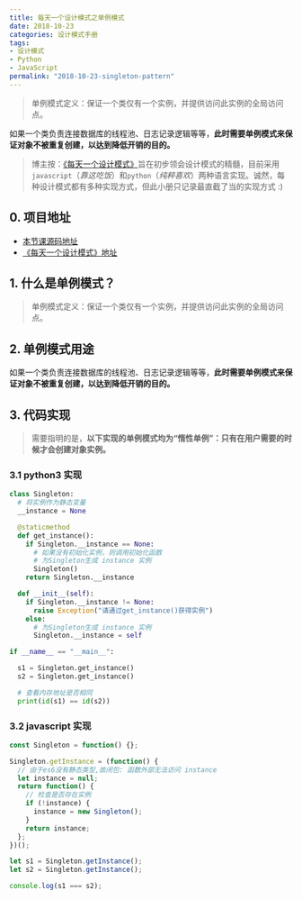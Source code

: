 ```yaml
---
title: 每天一个设计模式之单例模式
date: 2018-10-23
categories: 设计模式手册
tags:
- 设计模式
- Python
- JavaScript
permalink: "2018-10-23-singleton-pattern"
---
```


> 单例模式定义：保证一个类仅有一个实例，并提供访问此实例的全局访问点。

如果一个类负责连接数据库的线程池、日志记录逻辑等等，**此时需要单例模式来保证对象不被重复创建，以达到降低开销的目的。**

<!-- more -->

> 博主按：[《每天一个设计模式》](https://godbmw.com/category/%E6%AF%8F%E5%A4%A9%E4%B8%80%E4%B8%AA%E8%AE%BE%E8%AE%A1%E6%A8%A1%E5%BC%8F)旨在初步领会设计模式的精髓，目前采用`javascript`（_靠这吃饭_）和`python`（_纯粹喜欢_）两种语言实现。诚然，每种设计模式都有多种实现方式，但此小册只记录最直截了当的实现方式 :)

## 0. 项目地址

- [本节课源码地址](https://github.com/dongyuanxin/design-pattern-demos/tree/master/singleton_pattern)
- [《每天一个设计模式》地址](https://godbmw.com/category/%E6%AF%8F%E5%A4%A9%E4%B8%80%E4%B8%AA%E8%AE%BE%E8%AE%A1%E6%A8%A1%E5%BC%8F)

## 1. 什么是单例模式？

> 单例模式定义：保证一个类仅有一个实例，并提供访问此实例的全局访问点。

## 2. 单例模式用途

如果一个类负责连接数据库的线程池、日志记录逻辑等等，**此时需要单例模式来保证对象不被重复创建，以达到降低开销的目的。**

## 3. 代码实现

> 需要指明的是，**以下实现的单例模式均为“惰性单例”：只有在用户需要的时候才会创建对象实例。**

### 3.1 python3 实现

```python
class Singleton:
  # 将实例作为静态变量
  __instance = None

  @staticmethod
  def get_instance():
    if Singleton.__instance == None:
      # 如果没有初始化实例，则调用初始化函数
      # 为Singleton生成 instance 实例
      Singleton()
    return Singleton.__instance

  def __init__(self):
    if Singleton.__instance != None:
      raise Exception("请通过get_instance()获得实例")
    else:
      # 为Singleton生成 instance 实例
      Singleton.__instance = self

if __name__ == "__main__":

  s1 = Singleton.get_instance()
  s2 = Singleton.get_instance()

  # 查看内存地址是否相同
  print(id(s1) == id(s2))
```

### 3.2 javascript 实现

```javascript
const Singleton = function() {};

Singleton.getInstance = (function() {
  // 由于es6没有静态类型,故闭包: 函数外部无法访问 instance
  let instance = null;
  return function() {
    // 检查是否存在实例
    if (!instance) {
      instance = new Singleton();
    }
    return instance;
  };
})();

let s1 = Singleton.getInstance();
let s2 = Singleton.getInstance();

console.log(s1 === s2);
```
